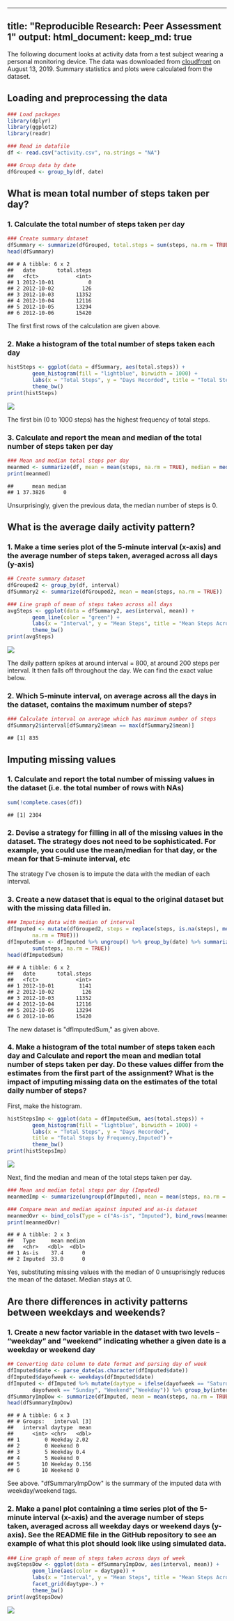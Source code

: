     
---
title: "Reproducible Research: Peer Assessment 1"
output: 
  html_document:
    keep_md: true
---

The following document looks at activity data from a test subject wearing a personal monitoring device.  The data was downloaded from [cloudfront](https://d396qusza40orc.cloudfront.net/repdata%2Fdata%2Factivity.zip) on August 13, 2019. Summary statistics and plots were calculated from the dataset.  

## Loading and preprocessing the data


```r
### Load packages
library(dplyr)
library(ggplot2)
library(readr)

### Read in datafile
df <- read.csv("activity.csv", na.strings = "NA")

### Group data by date
dfGrouped <- group_by(df, date)
```

## What is mean total number of steps taken per day?  
### 1. Calculate the total number of steps taken per day

```r
### Create summary dataset
dfSummary <- summarize(dfGrouped, total.steps = sum(steps, na.rm = TRUE))
head(dfSummary)
```

```
## # A tibble: 6 x 2
##   date       total.steps
##   <fct>            <int>
## 1 2012-10-01           0
## 2 2012-10-02         126
## 3 2012-10-03       11352
## 4 2012-10-04       12116
## 5 2012-10-05       13294
## 6 2012-10-06       15420
```

The first first rows of the calculation are given above.  

### 2. Make a histogram of the total number of steps taken each day

```r
histSteps <- ggplot(data = dfSummary, aes(total.steps)) + 
        geom_histogram(fill = "lightblue", binwidth = 1000) +
        labs(x = "Total Steps", y = "Days Recorded", title = "Total Steps by Frequency") + 
        theme_bw()
print(histSteps)
```

![](PA1_template_files/figure-html/unnamed-chunk-3-1.png)<!-- -->

The first bin (0 to 1000 steps) has the highest frequency of total steps.  

### 3. Calculate and report the mean and median of the total number of steps taken per day

```r
### Mean and median total steps per day
meanmed <- summarize(df, mean = mean(steps, na.rm = TRUE), median = median(steps, na.rm = TRUE))
print(meanmed)
```

```
##      mean median
## 1 37.3826      0
```

Unsurprisingly, given the previous data, the median number of steps is 0.

## What is the average daily activity pattern?  
### 1. Make a time series plot of the 5-minute interval (x-axis) and the average number of steps taken, averaged across all days (y-axis)


```r
## Create summary dataset
dfGrouped2 <- group_by(df, interval)
dfSummary2 <- summarize(dfGrouped2, mean = mean(steps, na.rm = TRUE))

### Line graph of mean of steps taken across all days
avgSteps <- ggplot(data = dfSummary2, aes(interval, mean)) + 
        geom_line(color = "green") +
        labs(x = "Interval", y = "Mean Steps", title = "Mean Steps Across interval") + 
        theme_bw()
print(avgSteps)
```

![](PA1_template_files/figure-html/unnamed-chunk-5-1.png)<!-- -->

The daily pattern spikes at around interval = 800, at around 200 steps per interval. It then falls off throughout the day. We can find the exact value below.  

### 2. Which 5-minute interval, on average across all the days in the dataset, contains the maximum number of steps?


```r
### Calculate interval on average which has maximum number of steps
dfSummary2$interval[dfSummary2$mean == max(dfSummary2$mean)]
```

```
## [1] 835
```

## Imputing missing values 

### 1. Calculate and report the total number of missing values in the dataset (i.e. the total number of rows with NAs)

```r
sum(!complete.cases(df))
```

```
## [1] 2304
```

### 2. Devise a strategy for filling in all of the missing values in the dataset. The strategy does not need to be sophisticated. For example, you could use the mean/median for that day, or the mean for that 5-minute interval, etc  

The strategy I've chosen is to impute the data with the median of each interval.  

### 3. Create a new dataset that is equal to the original dataset but with the missing data filled in.


```r
### Imputing data with median of interval
dfImputed <- mutate(dfGrouped2, steps = replace(steps, is.na(steps), median(steps, 
        na.rm = TRUE)))
dfImputedSum <- dfImputed %>% ungroup() %>% group_by(date) %>% summarize(total.steps = 
        sum(steps, na.rm = TRUE))
head(dfImputedSum)
```

```
## # A tibble: 6 x 2
##   date       total.steps
##   <fct>            <int>
## 1 2012-10-01        1141
## 2 2012-10-02         126
## 3 2012-10-03       11352
## 4 2012-10-04       12116
## 5 2012-10-05       13294
## 6 2012-10-06       15420
```

The new dataset is "dfImputedSum," as given above.  

### 4. Make a histogram of the total number of steps taken each day and Calculate and report the mean and median total number of steps taken per day. Do these values differ from the estimates from the first part of the assignment? What is the impact of imputing missing data on the estimates of the total daily number of steps?  

First, make the histogram.


```r
histStepsImp <- ggplot(data = dfImputedSum, aes(total.steps)) + 
        geom_histogram(fill = "lightblue", binwidth = 1000) +
        labs(x = "Total Steps", y = "Days Recorded", 
        title = "Total Steps by Frequency,Imputed") + 
        theme_bw()
print(histStepsImp)
```

![](PA1_template_files/figure-html/unnamed-chunk-9-1.png)<!-- -->

Next, find the median and mean of the total steps taken per day.

```r
### Mean and median total steps per day (Imputed)
meanmedImp <- summarize(ungroup(dfImputed), mean = mean(steps, na.rm = TRUE), median = median(steps, na.rm = TRUE))

### Compare mean and median against imputed and as-is dataset
meanmedOvr <- bind_cols(Type = c("As-is", "Imputed"), bind_rows(meanmed, meanmedImp))
print(meanmedOvr)
```

```
## # A tibble: 2 x 3
##   Type     mean median
##   <chr>   <dbl>  <dbl>
## 1 As-is    37.4      0
## 2 Imputed  33.0      0
```

Yes, substituting missing values with the median of 0 unsuprisingly reduces the mean of the dataset. Median stays at 0.  

## Are there differences in activity patterns between weekdays and weekends?  

### 1. Create a new factor variable in the dataset with two levels – “weekday” and “weekend” indicating whether a given date is a weekday or weekend day


```r
## Converting date column to date format and parsing day of week
dfImputed$date <- parse_date(as.character(dfImputed$date))
dfImputed$dayofweek <- weekdays(dfImputed$date)
dfImputed <- dfImputed %>% mutate(daytype = ifelse(dayofweek == "Saturday" | 
        dayofweek == "Sunday", "Weekend","Weekday")) %>% group_by(interval, daytype)
dfSummaryImpDow <- summarize(dfImputed, mean = mean(steps, na.rm = TRUE))
head(dfSummaryImpDow)
```

```
## # A tibble: 6 x 3
## # Groups:   interval [3]
##   interval daytype  mean
##      <int> <chr>   <dbl>
## 1        0 Weekday 2.02 
## 2        0 Weekend 0    
## 3        5 Weekday 0.4  
## 4        5 Weekend 0    
## 5       10 Weekday 0.156
## 6       10 Weekend 0
```

See above. "dfSummaryImpDow" is the summary of the imputed data with weekday/weekend tags.  

### 2. Make a panel plot containing a time series plot of the 5-minute interval (x-axis) and the average number of steps taken, averaged across all weekday days or weekend days (y-axis). See the README file in the GitHub repository to see an example of what this plot should look like using simulated data.


```r
### Line graph of mean of steps taken across days of week
avgStepsDow <- ggplot(data = dfSummaryImpDow, aes(interval, mean)) + 
        geom_line(aes(color = daytype)) +
        labs(x = "Interval", y = "Mean Steps", title = "Mean Steps Across interval") + 
        facet_grid(daytype~.) +        
        theme_bw()
print(avgStepsDow)
```

![](PA1_template_files/figure-html/unnamed-chunk-12-1.png)<!-- -->
